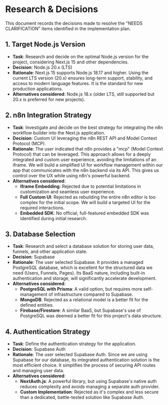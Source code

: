 # Research & Decisions

This document records the decisions made to resolve the "NEEDS CLARIFICATION" items identified in the implementation plan.

## 1. Target Node.js Version

- **Task**: Research and decide on the optimal Node.js version for the project, considering Next.js 15 and other dependencies.
- **Decision**: Node.js 20.x (LTS)
- **Rationale**: Next.js 15 supports Node.js 18.17 and higher. Using the current LTS version (20.x) ensures long-term support, stability, and access to modern language features. It is the standard for new production applications.
- **Alternatives considered**: Node.js 18.x (older LTS, still supported but 20.x is preferred for new projects).

## 2. n8n Integration Strategy

- **Task**: Investigate and decide on the best strategy for integrating the n8n workflow builder into the Next.js application.
- **Decision**: Custom UI leveraging the n8n REST API and Model Context Protocol (MCP).
- **Rationale**: The user indicated that n8n provides a "mcp" (Model Context Protocol) that can be leveraged. This approach allows for a deeply integrated and custom user experience, avoiding the limitations of an iframe. We will build a simplified UI for workflow management within our app that communicates with the n8n backend via its API. This gives us control over the UX while using n8n's powerful backend.
- **Alternatives considered**:
    - **Iframe Embedding**: Rejected due to potential limitations in customization and seamless user experience.
    - **Full Custom UI**: Rejected as rebuilding the entire n8n editor is too complex for the initial scope. We will build a targeted UI for the required interactions.
    - **Embedded SDK**: No official, full-featured embedded SDK was identified during initial research.

## 3. Database Selection

- **Task**: Research and select a database solution for storing user data, funnels, and other application state.
- **Decision**: Supabase
- **Rationale**: The user selected Supabase. It provides a managed PostgreSQL database, which is excellent for the structured data we need (Users, Funnels, Pages). Its BaaS nature, including built-in authentication and storage, will significantly accelerate development.
- **Alternatives considered**:
    - **PostgreSQL with Prisma**: A valid option, but requires more self-management of infrastructure compared to Supabase.
    - **MongoDB**: Rejected as a relational model is a better fit for the defined entities.
    - **Firebase/Firestore**: A similar BaaS, but Supabase's use of PostgreSQL was deemed a better fit for this project's data structure.

## 4. Authentication Strategy

- **Task**: Define the authentication strategy for the application.
- **Decision**: Supabase Auth
- **Rationale**: The user selected Supabase Auth. Since we are using Supabase for our database, its integrated authentication solution is the most efficient choice. It simplifies the process of securing API routes and managing user data.
- **Alternatives considered**:
    - **NextAuth.js**: A powerful library, but using Supabase's native auth reduces complexity and avoids managing a separate auth provider.
    - **Custom Implementation**: Rejected as it's complex and less secure than a dedicated, battle-tested solution like Supabase Auth.
